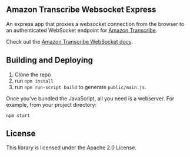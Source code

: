 ## Amazon Transcribe Websocket Express

An express app that proxies a websocket connection from the browser to an authenticated WebSocket endpoint for [Amazon Transcribe](https://aws.amazon.com/transcribe/).

Check out the [Amazon Transcribe WebSocket docs](https://docs.aws.amazon.com/transcribe/latest/dg/websocket.html).

## Building and Deploying

1. Clone the repo
2. run `npm install`
3. run `npm run-script build` to generate `public/main.js`.

Once you've bundled the JavaScript, all you need is a webserver. For example, from your project directory: 

```
npm start
```

## License

This library is licensed under the Apache 2.0 License. 